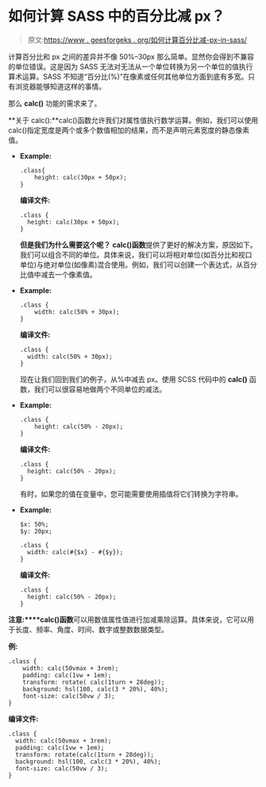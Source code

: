 # 如何计算 SASS 中的百分比减 px？

> 原文:[https://www . geesforgeks . org/如何计算百分比减-px-in-sass/](https://www.geeksforgeeks.org/how-to-calculate-percent-minus-px-in-sass/)

计算百分比和 px 之间的差异并不像 50%–30px 那么简单。显然你会得到不兼容的单位错误。这是因为 SASS 无法对无法从一个单位转换为另一个单位的值执行算术运算。SASS 不知道“百分比(%)”在像素或任何其他单位方面到底有多宽。只有浏览器能够知道这样的事情。

那么 **calc()** 功能的需求来了。

**关于 calc():**calc()函数允许我们对属性值执行数学运算。例如，我们可以使用 calc()指定宽度是两个或多个数值相加的结果，而不是声明元素宽度的静态像素值。

*   **Example:**

    ```
    .class{
        height: calc(30px + 50px);
    } 
    ```

    **编译文件:**

    ```
    .class {
      height: calc(30px + 50px);
    }
    ```

    **但是我们为什么需要这个呢？**
    **calc()函数**提供了更好的解决方案，原因如下。我们可以组合不同的单位。具体来说，我们可以将相对单位(如百分比和视口单位)与绝对单位(如像素)混合使用。例如，我们可以创建一个表达式，从百分比值中减去一个像素值。

*   **Example:**

    ```
    .class {
        width: calc(50% + 30px);
    }
    ```

    **编译文件:**

    ```
    .class {
      width: calc(50% + 30px);
    }
    ```

    现在让我们回到我们的例子，从%中减去 px。使用 SCSS 代码中的 **calc()** 函数，我们可以很容易地做两个不同单位的减法。

*   **Example:**

    ```
    .class {
        height: calc(50% - 20px);
    }
    ```

    **编译文件:**

    ```
    .class {
      height: calc(50% - 20px);
    }
    ```

    有时，如果您的值在变量中，您可能需要使用插值将它们转换为字符串。

*   **Example:**

    ```
    $x: 50%;
    $y: 20px;

    .class {
      width: calc(#{$x} - #{$y});
    }
    ```

    **编译文件:**

    ```
    .class {
      height: calc(50% - 20px);
    }
    ```

**注意:****calc()函数**可以用数值属性值进行加减乘除运算。具体来说，它可以用于长度、频率、角度、时间、数字或整数数据类型。

**例:**

```
.class {
    width: calc(50vmax + 3rem);
    padding: calc(1vw + 1em);
    transform: rotate( calc(1turn + 28deg));
    background: hsl(100, calc(3 * 20%), 40%);
    font-size: calc(50vw / 3);
}
```

**编译文件:**

```
.class {
  width: calc(50vmax + 3rem);
  padding: calc(1vw + 1em);
  transform: rotate(calc(1turn + 28deg));
  background: hsl(100, calc(3 * 20%), 40%);
  font-size: calc(50vw / 3);
}
```